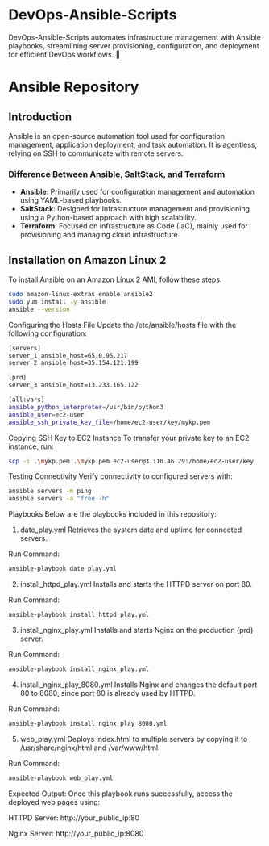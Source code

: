 # DevOps-Ansible-Scripts
DevOps-Ansible-Scripts automates infrastructure management with Ansible playbooks, streamlining server provisioning, configuration, and deployment for efficient DevOps workflows. 🚀


# Ansible Repository

## Introduction
Ansible is an open-source automation tool used for configuration management, application deployment, and task automation. It is agentless, relying on SSH to communicate with remote servers.

### Difference Between Ansible, SaltStack, and Terraform
- **Ansible**: Primarily used for configuration management and automation using YAML-based playbooks.
- **SaltStack**: Designed for infrastructure management and provisioning using a Python-based approach with high scalability.
- **Terraform**: Focused on Infrastructure as Code (IaC), mainly used for provisioning and managing cloud infrastructure.

## Installation on Amazon Linux 2
To install Ansible on an Amazon Linux 2 AMI, follow these steps:

```bash
sudo amazon-linux-extras enable ansible2
sudo yum install -y ansible
ansible --version
```

Configuring the Hosts File
Update the /etc/ansible/hosts file with the following configuration:

```bash
[servers]
server_1 ansible_host=65.0.95.217
server_2 ansible_host=35.154.121.199

[prd]
server_3 ansible_host=13.233.165.122

[all:vars]
ansible_python_interpreter=/usr/bin/python3
ansible_user=ec2-user
ansible_ssh_private_key_file=/home/ec2-user/key/mykp.pem
```


Copying SSH Key to EC2 Instance
To transfer your private key to an EC2 instance, run:

```bash
scp -i .\mykp.pem .\mykp.pem ec2-user@3.110.46.29:/home/ec2-user/key
```
Testing Connectivity
Verify connectivity to configured servers with:

```bash
ansible servers -m ping
ansible servers -a "free -h"
```
Playbooks
Below are the playbooks included in this repository:

1. date_play.yml
Retrieves the system date and uptime for connected servers.

Run Command:

```bash
ansible-playbook date_play.yml
```

2. install_httpd_play.yml
Installs and starts the HTTPD server on port 80.

Run Command:

```bash
ansible-playbook install_httpd_play.yml
```

3. install_nginx_play.yml
Installs and starts Nginx on the production (prd) server.

Run Command:

```bash
ansible-playbook install_nginx_play.yml
```

4. install_nginx_play_8080.yml
Installs Nginx and changes the default port 80 to 8080, since port 80 is already used by HTTPD.

Run Command:

```bash
ansible-playbook install_nginx_play_8080.yml
```

5. web_play.yml
Deploys index.html to multiple servers by copying it to /usr/share/nginx/html and /var/www/html.

Run Command:

```bash
ansible-playbook web_play.yml
```

Expected Output: Once this playbook runs successfully, access the deployed web pages using:

HTTPD Server: http://your_public_ip:80

Nginx Server: http://your_public_ip:8080

